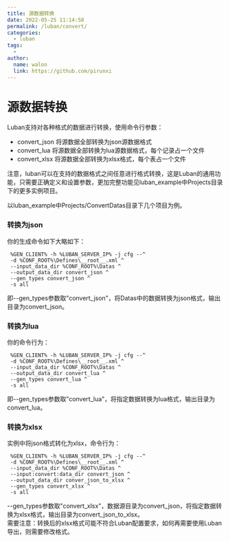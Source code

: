 ```yaml
---
title: 源数据转换
date: 2022-05-25 11:14:58
permalink: /luban/convert/
categories:
  - luban
tags:
  - 
author: 
  name: walon
  link: https://github.com/pirunxi
---
```

# 源数据转换
Luban支持对各种格式的数据进行转换，使用命令行参数：
- convert_json 将源数据全部转换为json源数据格式
- convert_lua 将源数据全部转换为lua源数据格式，每个记录占一个文件
- convert_xlsx 将源数据全部转换为xlsx格式，每个表占一个文件

注意，luban可以在支持的数据格式之间任意进行格式转换，这是Luban的通用功能，只需要正确定义和设置参数，更加完整功能见luban_example中Projects目录下的更多实例项目。

以luban_example中Projects/ConvertDatas目录下几个项目为例。

### 转换为json
你的生成命令如下大略如下：

     %GEN_CLIENT% -h %LUBAN_SERVER_IP% -j cfg --^
     -d %CONF_ROOT%\Defines\__root__.xml ^
     --input_data_dir %CONF_ROOT%\Datas ^
     --output_data_dir convert_json ^
     --gen_types convert_json ^
     -s all
即--gen_types参数取"convert_json"，将Datas中的数据转换为json格式，输出目录为convert_json。

### 转换为lua
你的命令行为：

     %GEN_CLIENT% -h %LUBAN_SERVER_IP% -j cfg --^
     -d %CONF_ROOT%\Defines\__root__.xml ^
     --input_data_dir %CONF_ROOT%\Datas ^
     --output_data_dir convert_lua ^
     --gen_types convert_lua ^
     -s all
即--gen_types参数取"convert_lua"，将指定数据转换为lua格式，输出目录为convert_lua。

### 转换为xlsx
实例中将json格式转化为xlsx，命令行为：

     %GEN_CLIENT% -h %LUBAN_SERVER_IP% -j cfg --^
     -d %CONF_ROOT%\Defines\__root__.xml ^
     --input_data_dir %CONF_ROOT%\Datas ^
     --input:convert:data_dir convert_json ^
     --output_data_dir conver_json_to_xlsx ^
     --gen_types convert_xlsx ^
     -s all

--gen_types参数取"convert_xlsx"，数据源目录为convert_json，将指定数据转换为xlsx格式，输出目录为convert_json_to_xlsx。  
需要注意：转换后的xlsx格式可能不符合Luban配置要求，如何再需要使用Luban导出，则需要修改格式。
